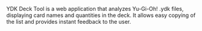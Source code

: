 YDK Deck Tool is a web application that analyzes Yu-Gi-Oh! .ydk files, displaying card names and quantities in the deck. It allows easy copying of the list and provides instant feedback to the user.
